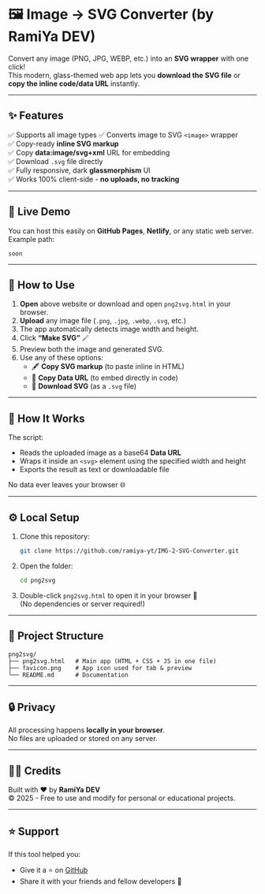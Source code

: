 # 🖼️ Image → SVG Converter (by RamiYa DEV)

Convert any image (PNG, JPG, WEBP, etc.) into an **SVG wrapper** with one click!  
This modern, glass-themed web app lets you **download the SVG file** or **copy the inline code/data URL** instantly.

---

## ✨ Features

✅ Supports all image types
✅ Converts image to SVG `<image>` wrapper  
✅ Copy-ready **inline SVG markup**  
✅ Copy **data:image/svg+xml** URL for embedding  
✅ Download `.svg` file directly  
✅ Fully responsive, dark **glassmorphism** UI  
✅ Works 100% client-side - **no uploads, no tracking**

---

## 🚀 Live Demo

You can host this easily on **GitHub Pages**, **Netlify**, or any static web server.  
Example path:
```
soon
```

---

## 🧩 How to Use

1. **Open** above website or download and open `png2svg.html` in your browser.  
2. **Upload** any image file (`.png`, `.jpg`, `.webp`, `.svg`, etc.)  
3. The app automatically detects image width and height.  
4. Click **“Make SVG”** 🪄  
5. Preview both the image and generated SVG.  
6. Use any of these options:
   - 🖋️ **Copy SVG markup** (to paste inline in HTML)
   - 🔗 **Copy Data URL** (to embed directly in code)
   - 💾 **Download SVG** (as a `.svg` file)

---

## 🧠 How It Works

The script:
- Reads the uploaded image as a base64 **Data URL**
- Wraps it inside an `<svg>` element using the specified width and height
- Exports the result as text or downloadable file

No data ever leaves your browser 🌐

---

## ⚙️ Local Setup

1. Clone this repository:
   ```bash
   git clone https://github.com/ramiya-yt/IMG-2-SVG-Converter.git
   ```
2. Open the folder:
   ```bash
   cd png2svg
   ```
3. Double-click `png2svg.html` to open it in your browser 🚀  
   (No dependencies or server required!)

---

## 🧱 Project Structure

```
png2svg/
├── png2svg.html   # Main app (HTML + CSS + JS in one file)
├── favicon.png    # App icon used for tab & preview
└── README.md      # Documentation
```

---

## 🔒 Privacy

All processing happens **locally in your browser**.  
No files are uploaded or stored on any server.

---

## 🧑‍💻 Credits

Built with ❤️ by **RamiYa DEV**  
©️ 2025 - Free to use and modify for personal or educational projects.

---

## ⭐ Support

If this tool helped you:
- Give it a ⭐ on [GitHub](https://github.com/ramiya-yt/IMG-2-SVG-Converter)
- Share it with your friends and fellow developers 🎨
